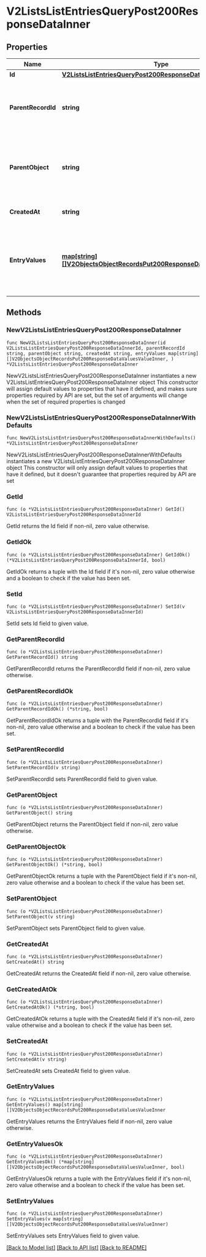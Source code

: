 # V2ListsListEntriesQueryPost200ResponseDataInner

## Properties

Name | Type | Description | Notes
------------ | ------------- | ------------- | -------------
**Id** | [**V2ListsListEntriesQueryPost200ResponseDataInnerId**](V2ListsListEntriesQueryPost200ResponseDataInnerId.md) |  | 
**ParentRecordId** | **string** | A UUID identifying the record that is parent of the list entry. | 
**ParentObject** | **string** | A UUID or slug identifying the object that the parent record belongs to. | 
**CreatedAt** | **string** | When this entry was created. | 
**EntryValues** | [**map[string][]V2ObjectsObjectRecordsPut200ResponseDataValuesValueInner**](array.md) | A list of attribute values for the list entry (not attribute values for its parent record). | 

## Methods

### NewV2ListsListEntriesQueryPost200ResponseDataInner

`func NewV2ListsListEntriesQueryPost200ResponseDataInner(id V2ListsListEntriesQueryPost200ResponseDataInnerId, parentRecordId string, parentObject string, createdAt string, entryValues map[string][]V2ObjectsObjectRecordsPut200ResponseDataValuesValueInner, ) *V2ListsListEntriesQueryPost200ResponseDataInner`

NewV2ListsListEntriesQueryPost200ResponseDataInner instantiates a new V2ListsListEntriesQueryPost200ResponseDataInner object
This constructor will assign default values to properties that have it defined,
and makes sure properties required by API are set, but the set of arguments
will change when the set of required properties is changed

### NewV2ListsListEntriesQueryPost200ResponseDataInnerWithDefaults

`func NewV2ListsListEntriesQueryPost200ResponseDataInnerWithDefaults() *V2ListsListEntriesQueryPost200ResponseDataInner`

NewV2ListsListEntriesQueryPost200ResponseDataInnerWithDefaults instantiates a new V2ListsListEntriesQueryPost200ResponseDataInner object
This constructor will only assign default values to properties that have it defined,
but it doesn't guarantee that properties required by API are set

### GetId

`func (o *V2ListsListEntriesQueryPost200ResponseDataInner) GetId() V2ListsListEntriesQueryPost200ResponseDataInnerId`

GetId returns the Id field if non-nil, zero value otherwise.

### GetIdOk

`func (o *V2ListsListEntriesQueryPost200ResponseDataInner) GetIdOk() (*V2ListsListEntriesQueryPost200ResponseDataInnerId, bool)`

GetIdOk returns a tuple with the Id field if it's non-nil, zero value otherwise
and a boolean to check if the value has been set.

### SetId

`func (o *V2ListsListEntriesQueryPost200ResponseDataInner) SetId(v V2ListsListEntriesQueryPost200ResponseDataInnerId)`

SetId sets Id field to given value.


### GetParentRecordId

`func (o *V2ListsListEntriesQueryPost200ResponseDataInner) GetParentRecordId() string`

GetParentRecordId returns the ParentRecordId field if non-nil, zero value otherwise.

### GetParentRecordIdOk

`func (o *V2ListsListEntriesQueryPost200ResponseDataInner) GetParentRecordIdOk() (*string, bool)`

GetParentRecordIdOk returns a tuple with the ParentRecordId field if it's non-nil, zero value otherwise
and a boolean to check if the value has been set.

### SetParentRecordId

`func (o *V2ListsListEntriesQueryPost200ResponseDataInner) SetParentRecordId(v string)`

SetParentRecordId sets ParentRecordId field to given value.


### GetParentObject

`func (o *V2ListsListEntriesQueryPost200ResponseDataInner) GetParentObject() string`

GetParentObject returns the ParentObject field if non-nil, zero value otherwise.

### GetParentObjectOk

`func (o *V2ListsListEntriesQueryPost200ResponseDataInner) GetParentObjectOk() (*string, bool)`

GetParentObjectOk returns a tuple with the ParentObject field if it's non-nil, zero value otherwise
and a boolean to check if the value has been set.

### SetParentObject

`func (o *V2ListsListEntriesQueryPost200ResponseDataInner) SetParentObject(v string)`

SetParentObject sets ParentObject field to given value.


### GetCreatedAt

`func (o *V2ListsListEntriesQueryPost200ResponseDataInner) GetCreatedAt() string`

GetCreatedAt returns the CreatedAt field if non-nil, zero value otherwise.

### GetCreatedAtOk

`func (o *V2ListsListEntriesQueryPost200ResponseDataInner) GetCreatedAtOk() (*string, bool)`

GetCreatedAtOk returns a tuple with the CreatedAt field if it's non-nil, zero value otherwise
and a boolean to check if the value has been set.

### SetCreatedAt

`func (o *V2ListsListEntriesQueryPost200ResponseDataInner) SetCreatedAt(v string)`

SetCreatedAt sets CreatedAt field to given value.


### GetEntryValues

`func (o *V2ListsListEntriesQueryPost200ResponseDataInner) GetEntryValues() map[string][]V2ObjectsObjectRecordsPut200ResponseDataValuesValueInner`

GetEntryValues returns the EntryValues field if non-nil, zero value otherwise.

### GetEntryValuesOk

`func (o *V2ListsListEntriesQueryPost200ResponseDataInner) GetEntryValuesOk() (*map[string][]V2ObjectsObjectRecordsPut200ResponseDataValuesValueInner, bool)`

GetEntryValuesOk returns a tuple with the EntryValues field if it's non-nil, zero value otherwise
and a boolean to check if the value has been set.

### SetEntryValues

`func (o *V2ListsListEntriesQueryPost200ResponseDataInner) SetEntryValues(v map[string][]V2ObjectsObjectRecordsPut200ResponseDataValuesValueInner)`

SetEntryValues sets EntryValues field to given value.



[[Back to Model list]](../README.md#documentation-for-models) [[Back to API list]](../README.md#documentation-for-api-endpoints) [[Back to README]](../README.md)


